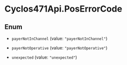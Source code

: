 # Cyclos471Api.PosErrorCode

## Enum


* `payerNotInChannel` (value: `"payerNotInChannel"`)

* `payerNotOperative` (value: `"payerNotOperative"`)

* `unexpected` (value: `"unexpected"`)


